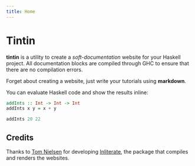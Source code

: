 ```yaml
---
title: Home
---
```


# Tintin

**tintin** is a utility to create a *soft-documentation* website for your Haskell project.
All documentation blocks are compiled through GHC to ensure that there are no compilation errors.

Forget about creating a website, just write your tutorials using **markdown**.

You can evaluate Haskell code and show the results inline:

```haskell top
addInts :: Int -> Int -> Int
addInts x y = x + y
```

```haskell eval
addInts 20 22
```


## Credits

Thanks to [Tom Nielsen](https://github.com/glutamate) for developing [Inliterate](https://github.com/diffusionkinetics/open/tree/master/inliterate),
the package that compiles and renders the websites.

